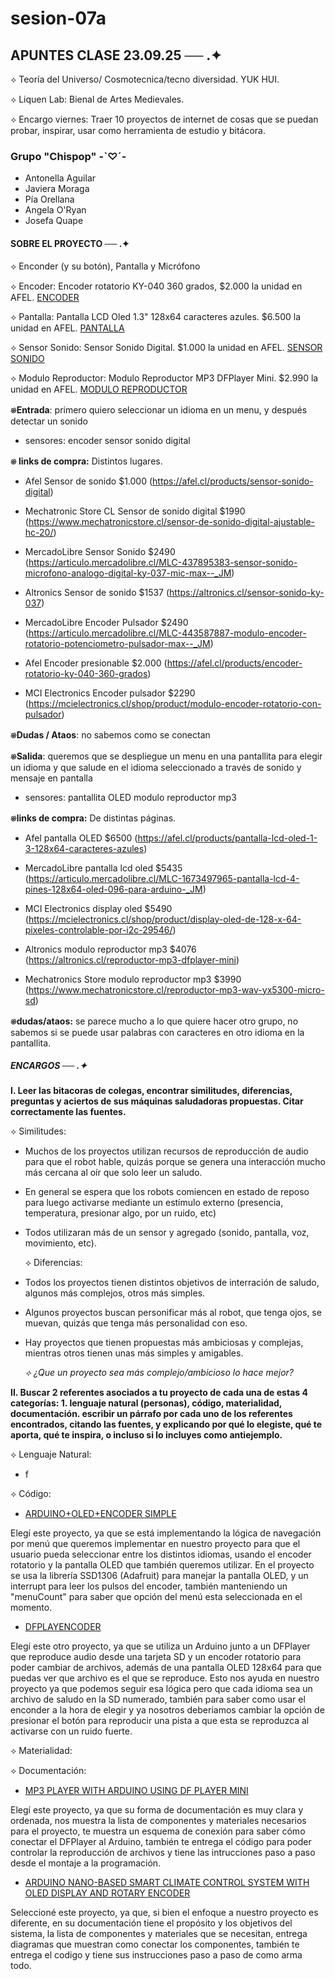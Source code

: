# sesion-07a
## APUNTES CLASE 23.09.25 ── .✦

⟡ Teoría del Universo/ Cosmotecnica/tecno diversidad. YUK HUI.

⟡ Liquen Lab: Bienal de Artes Medievales.

⟡ Encargo viernes: Traer 10 proyectos de internet de cosas que se puedan probar, inspirar, usar como herramienta de estudio y bitácora.

### Grupo "Chispop" -`♡´-
- Antonella Aguilar
- Javiera Moraga
- Pía Orellana
- Angela O'Ryan
- Josefa Quape

#### SOBRE EL PROYECTO ── .✦
⟡ Enconder (y su botón), Pantalla y Micrófono

⟡ Encoder: Encoder rotatorio KY-040 360 grados, $2.000 la unidad en AFEL. [ENCODER](https://afel.cl/products/encoder-rotatorio-ky-040-360-grados?_pos=2&_sid=9dcf28df1&_ss=r)

⟡ Pantalla: Pantalla LCD Oled 1.3" 128x64 caracteres azules. $6.500 la unidad en AFEL. [PANTALLA](https://afel.cl/products/pantalla-lcd-oled-1-3-128x64-caracteres-azules?utm_term=&hsa_kw=&hsa_mt=&gad_campaignid=1711725544)

⟡ Sensor Sonido: Sensor Sonido Digital. $1.000 la unidad en AFEL. [SENSOR SONIDO](https://afel.cl/products/sensor-sonido-digital)

⟡ Modulo Reproductor: Modulo Reproductor MP3 DFPlayer Mini. $2.990 la unidad en AFEL. [MODULO REPRODUCTOR](https://afel.cl/products/modulo-reproductor-mp3-dfplayer-mini)

**𔓘Entrada**: primero quiero seleccionar un idioma en un menu, y después detectar un sonido

- sensores:
encoder
sensor sonido digital

**𔓘 links de compra:** Distintos lugares.

- Afel Sensor de  sonido $1.000
(https://afel.cl/products/sensor-sonido-digital)

- Mechatronic Store CL Sensor de sonido digital $1990
(https://www.mechatronicstore.cl/sensor-de-sonido-digital-ajustable-hc-20/)

- MercadoLibre Sensor Sonido $2490
(https://articulo.mercadolibre.cl/MLC-437895383-sensor-sonido-microfono-analogo-digital-ky-037-mic-max--_JM)

- Altronics Sensor de sonido $1537
(https://altronics.cl/sensor-sonido-ky-037)

- MercadoLibre Encoder Pulsador $2490
(https://articulo.mercadolibre.cl/MLC-443587887-modulo-encoder-rotatorio-potenciometro-pulsador-max--_JM)

- Afel Encoder presionable $2.000
(https://afel.cl/products/encoder-rotatorio-ky-040-360-grados)

- MCI Electronics Encoder pulsador $2290
(https://mcielectronics.cl/shop/product/modulo-encoder-rotatorio-con-pulsador)

**𔓘Dudas / Ataos**: no sabemos como se conectan

**𔓘Salida**: queremos que se despliegue un menu en una pantallita para elegir un idioma y que salude en el idioma seleccionado a través de sonido y mensaje en pantalla

- sensores:
pantallita OLED
modulo reproductor mp3

**𔓘links de compra:** De distintas páginas.

- Afel pantalla OLED $6500
(https://afel.cl/products/pantalla-lcd-oled-1-3-128x64-caracteres-azules)

- MercadoLibre pantalla lcd oled $5435
(https://articulo.mercadolibre.cl/MLC-1673497965-pantalla-lcd-4-pines-128x64-oled-096-para-arduino-_JM)

- MCI Electronics display oled $5490
(https://mcielectronics.cl/shop/product/display-oled-de-128-x-64-pixeles-controlable-por-i2c-29546/)

- Altronics modulo reproductor mp3 $4076
(https://altronics.cl/reproductor-mp3-dfplayer-mini)

- Mechatronics Store modulo reproductor mp3 $3990
(https://www.mechatronicstore.cl/reproductor-mp3-wav-yx5300-micro-sd)

**𔓘dudas/ataos:** se parece mucho a lo que quiere hacer otro grupo, no sabemos si se puede usar palabras con caracteres en otro idioma en la pantallita.


##### ENCARGOS ── .✦

**I. Leer las bitacoras de colegas, encontrar similitudes, diferencias, preguntas y aciertos de sus máquinas saludadoras propuestas. Citar correctamente las fuentes.**

  ⟡ Similitudes: 
- Muchos de los proyectos utilizan recursos de reproducción de audio para que el robot hable, quizás porque se genera una interacción mucho más cercana al oír que solo leer un saludo.
- En general se espera que los robots comiencen en estado de reposo para luego activarse mediante un estímulo externo (presencia, temperatura, presionar algo, por un ruido, etc)
- Todos utilizaran más de un sensor y agregado (sonido, pantalla, voz, movimiento, etc).

  ⟡ Diferencias:
- Todos los proyectos tienen distintos objetivos de interración de saludo, algunos más complejos, otros más simples.
- Algunos proyectos buscan personificar más al robot, que tenga ojos, se muevan, quizás que tenga más personalidad con eso.
- Hay proyectos que tienen propuestas más ambiciosas y complejas, mientras otros tienen unas más simples y amigables.

  *⟡ ¿Que un proyecto sea más complejo/ambicioso lo hace mejor?* 

**II. Buscar 2 referentes asociados a tu proyecto de cada una de estas 4 categorías: 1. lenguaje natural (personas), código, materialidad, documentación. escribir un párrafo por cada uno de los referentes encontrados, citando las fuentes, y explicando por qué lo elegiste, qué te aporta, qué te inspira, o incluso si lo incluyes como antiejemplo.**

  ⟡ Lenguaje Natural:
  - f

  ⟡ Código:
  
- [ARDUINO+OLED+ENCODER SIMPLE](https://projecthub.arduino.cc/yilmazyurdakul/arduino-oled-encoder-simple-menu-system-e998b8)
  
Elegí este proyecto, ya que se está implementando la lógica de navegación por menú que queremos implementar en nuestro proyecto para que el usuario pueda seleccionar entre los distintos idiomas, usando el encoder rotatorio y la pantalla OLED que también queremos utilizar. En el proyecto se usa la librería SSD1306 (Adafruit) para manejar la pantalla OLED, y un interrupt para leer los pulsos del encoder, también manteniendo un "menuCount" para saber que opción del menú esta seleccionada en el momento.

- [DFPLAYENCODER](https://github.com/experimentool/dfplayencoder/)

Elegí este otro proyecto, ya que se utiliza un Arduino junto a un DFPlayer que reproduce audio desde una tarjeta SD y un encoder rotatorio para poder cambiar de archivos, además de una pantalla OLED 128x64 para que puedas ver que archivo es el que se reproduce. Esto nos ayuda en nuestro proyecto ya que podemos seguir esa lógica pero que cada idioma sea un archivo de saludo en la SD numerado, también para saber como usar el enconder a la hora de elegir y ya nosotros deberiamos cambiar la opción de presionar el botón para reproducir una pista a que esta se reproduzca al activarse con un ruido fuerte.

  ⟡ Materialidad:

  ⟡ Documentación:
  
- [MP3 PLAYER WITH ARDUINO USING DF PLAYER MINI](https://www.instructables.com/MP3-Player-With-Arduino-Using-DF-Player-Mini/)

Elegí este proyecto, ya que su forma de documentación es muy clara y ordenada, nos muestra la lista de componentes y materiales necesarios para el proyecto, te muestra un esquema de conexión para saber cómo conectar el DFPlayer al Arduino, también te entrega el código para poder controlar la reproducción de archivos y tiene las intrucciones paso a paso desde el montaje a la programación.

- [ARDUINO NANO-BASED SMART CLIMATE CONTROL SYSTEM WITH OLED DISPLAY AND ROTARY ENCODER](https://docs.cirkitdesigner.com/project/published/e3bd9d24-3355-4c37-b304-af014f030bb8/arduino-nano-based-smart-climate-control-system-with-oled-display-and-rotary-encoder)

Seleccioné este proyecto, ya que, si bien el enfoque a nuestro proyecto es diferente, en su documentación tiene el propósito y los objetivos del sistema, la lista de componentes y materiales que se necesitan, entrega diagramas que muestran como conectar los componentes, también te entrega el codigo y tiene sus instrucciones paso a paso de como arma todo.

